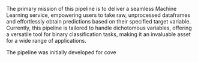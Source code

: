 The primary mission of this pipeline is to deliver a seamless Machine Learning service, empowering users to take raw, unprocessed dataframes and effortlessly obtain predictions based on their specified target variable. Currently, this pipeline is tailored to handle dichotomous variables, offering a versatile tool for binary classification tasks, making it an invaluable asset for a wide range of applications.

The pipeline was initially developed for cove
